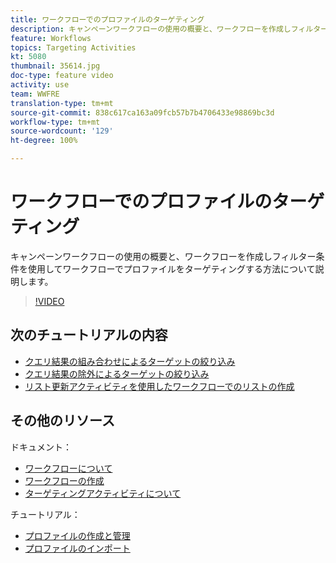 ```yaml
---
title: ワークフローでのプロファイルのターゲティング
description: キャンペーンワークフローの使用の概要と、ワークフローを作成しフィルター条件を使用してワークフローでプロファイルをターゲティングする方法について説明します。
feature: Workflows
topics: Targeting Activities
kt: 5080
thumbnail: 35614.jpg
doc-type: feature video
activity: use
team: WWFRE
translation-type: tm+mt
source-git-commit: 838c617ca163a09fcb57b7b4706433e98869bc3d
workflow-type: tm+mt
source-wordcount: '129'
ht-degree: 100%

---
```



# ワークフローでのプロファイルのターゲティング

キャンペーンワークフローの使用の概要と、ワークフローを作成しフィルター条件を使用してワークフローでプロファイルをターゲティングする方法について説明します。

>[!VIDEO](https://video.tv.adobe.com/v/35614?quality=12)

## 次のチュートリアルの内容

* [クエリ結果の組み合わせによるターゲットの絞り込み](/help/automating-with-workflows/refining-targets-by-combining-query-results.md)
* [クエリ結果の除外によるターゲットの絞り込み](/help/automating-with-workflows/refining-targets-by-excluding-query-results.md)
* [リスト更新アクティビティを使用したワークフローでのリストの作成](/help/automating-with-workflows/using-the-update-list-activity.md)

## その他のリソース

ドキュメント：

* [ワークフローについて](https://docs.adobe.com/content/help/ja-JP/campaign-classic/using/automating-with-workflows/introduction/about-workflows.translate.html)
* [ワークフローの作成](https://docs.adobe.com/content/help/ja-JP/campaign-classic-learn/tutorials/getting-started/creating-a-workflow.translate.html)
* [ターゲティングアクティビティについて](https://docs.adobe.com/content/help/ja-JP/campaign-classic/using/automating-with-workflows/targeting-activities/about-targeting-activities.html)

チュートリアル：

* [プロファイルの作成と管理](/help/profile-management/create-and-manage-profiles.md)
* [プロファイルのインポート](/help/data-management/importing-profiles.md)
